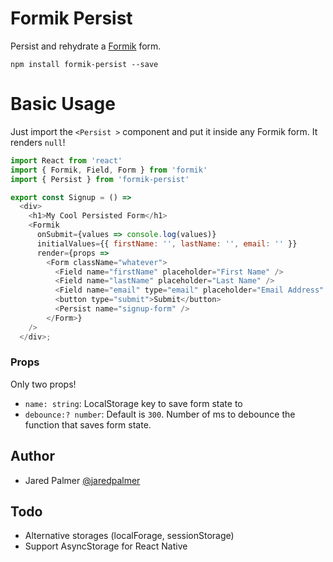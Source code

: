 # Formik Persist

Persist and rehydrate a [Formik](https://github.com/jaredpalmer/formik) form.

```
npm install formik-persist --save
```

# Basic Usage

Just import the `<Persist >` component and put it inside any Formik form. It renders `null`!

```js
import React from 'react'
import { Formik, Field, Form } from 'formik'
import { Persist } from 'formik-persist'

export const Signup = () =>
  <div>
    <h1>My Cool Persisted Form</h1>
    <Formik
      onSubmit={values => console.log(values)}
      initialValues={{ firstName: '', lastName: '', email: '' }}
      render={props =>
        <Form className="whatever">
          <Field name="firstName" placeholder="First Name" />
          <Field name="lastName" placeholder="Last Name" />
          <Field name="email" type="email" placeholder="Email Address" />
          <button type="submit">Submit</button>
          <Persist name="signup-form" />
        </Form>}
    />
  </div>;
```

### Props

Only two props! 

- `name: string`: LocalStorage key to save form state to
- `debounce:? number`: Default is `300`. Number of ms to debounce the function that saves form state.


## Author

- Jared Palmer [@jaredpalmer](https://twitter.com/jaredpalmer)


## Todo

- Alternative storages (localForage, sessionStorage)
- Support AsyncStorage for React Native
